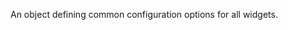 <!--**
/*-------------------------------------------
    Auto-generated file. Do not modify.
-------------------------------------------

**-->

<!--shortDescription-->
An object defining common configuration options for all widgets.
<!--/shortDescription-->

<!--fullDescription-->

<!--/fullDescription-->